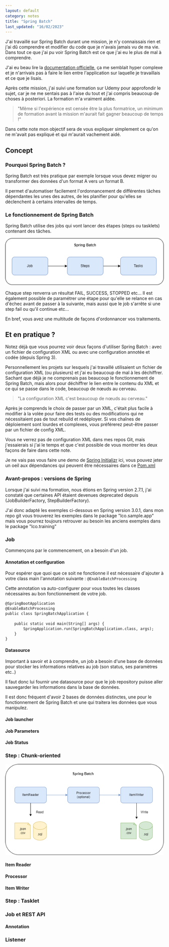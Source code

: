 ```yaml
---
layout: default
category: notes
title: "Spring Batch"
last_updated: "16/02/2023"
---
```


J'ai travaillé sur Spring Batch durant une mission, je n'y connaissais rien et j'ai dû comprendre et modifier du code que je n'avais jamais vu de ma vie. Dans tout ce que j'ai pu voir Spring Batch est ce que j'ai eu le plus de mal à comprendre. 

J'ai eu beau lire la [documentation officielle](https://docs.spring.io/spring-batch/docs/current/reference/html/index.html), ça me semblait hyper complexe et je n'arrivais pas à faire le lien entre l'application sur laquelle je travaillais et ce que je lisais.

Après cette mission, j'ai suivi une formation sur Udemy pour approfondir le sujet, car je ne me sentais pas à l'aise du tout et j'ai compris beaucoup de choses à posteriori. La formation m'a vraiment aidée.

> "Même si l'expérience est censée être la plus formatrice, un minimum de formation avant la mission m'aurait fait gagner beaucoup de temps !"

Dans cette note mon objectif sera de vous expliquer simplement ce qu'on ne m'avait pas expliqué et qui m'aurait vachement aidé.

## Concept

### Pourquoi Spring Batch ?

Spring Batch est très pratique par exemple lorsque vous devez migrer ou transformer des données d'un format A vers un format B. 

Il permet d'automatiser facilement l'ordonnancement de différentes tâches dépendantes les unes des autres, de les planifier pour qu'elles se déclenchent à certains intervalles de temps.

### Le fonctionnement de Spring Batch

Spring Batch utilise des jobs qui vont lancer des étapes (steps ou tasklets) contenant des tâches.

![Spring Batch Schema](/assets/img/spring-batch/springbatch.drawio.png)

Chaque step renverra un résultat FAIL, SUCCESS, STOPPED etc... Il est également possible de paramétrer une étape pour qu'elle se relance en cas d'échec avant de passer à la suivante, mais aussi que le job s'arrête si une step fail ou qu'il continue etc...

En bref, vous avez une multitude de façons d'ordonnancer vos traitements.

## Et en pratique ?

Notez déjà que vous pourrez voir deux façons d'utiliser Spring Batch : avec un fichier de configuration XML ou avec une configuration annotée et codée (depuis Spring 3).

Personnellement les projets sur lesquels j'ai travaillé utilisaient un fichier de configuration XML (ou plusieurs) et j'ai eu beaucoup de mal à les déchiffrer. Sachant que déjà je ne comprenais pas beaucoup le fonctionnement de Spring Batch, mais alors pour déchiffrer le lien entre le contenu du XML et ce qui se passe dans le code, beaucoup de nœuds au cerveau.

> "La configuration XML c'est beaucoup de nœuds au cerveau."

Après je comprends le choix de passer par un XML, c'était plus facile à modifier à la volée pour faire des tests ou des modifications qui ne nécessitaient pas de tout rebuild et redéployer.  Si vos chaînes de déploiement sont lourdes et complexes, vous préférerez peut-être passer par un fichier de config XML.

Vous ne verrez pas de configuration XML dans mes repos Git, mais j'essaierais si j'ai le temps et que c'est possible de vous montrer les deux façons de faire dans cette note.

Je ne vais pas vous faire une demo de [Spring Initializr](https://start.spring.io/) ici, vous pouvez jeter un oeil aux dépendances qui peuvent être nécessaires dans ce [Pom.xml](https://github.com/GeorgiaLR/spring-batch-sample/blob/main/pom.xml)

### Avant-propos : versions de Spring

Lorsque j'ai suivi ma formation, nous étions en Spring version 2.7.1, j'ai constaté que certaines API étaient devenues deprecated depuis (JobBuilderFactory, StepBuilderFactory).

J'ai donc adapté les exemples ci-dessous en Spring version 3.0.1, dans mon repo git vous trouverez les exemples dans le package "lco.sample.app" mais vous pourrez toujours retrouver au besoin les anciens exemples dans le package "lco.training"

### Job

Commençons par le commencement, on a besoin d'un job.

#### Annotation et configuration

Pour espérer que quoi que ce soit ne fonctionne il est nécessaire d'ajouter à votre class main l'annotation suivante : `` @EnableBatchProcessing ``

Cette annotation va auto-configurer pour vous toutes les classes nécessaires au bon fonctionnement de votre job.

```
@SpringBootApplication
@EnableBatchProcessing
public class SpringBatchApplication {

    public static void main(String[] args) {
        SpringApplication.run(SpringBatchApplication.class, args);
    }
}
```

#### Datasource

Important à savoir et à comprendre, un job a besoin d'une base de données pour stocker les informations relatives au job (son status, ses paramètres etc..)

Il faut donc lui fournir une datasource pour que le job repository puisse aller sauvegarder les informations dans la base de données.

Il est donc fréquent d'avoir 2 bases de données distinctes, une pour le fonctionnement de Spring Batch et une qui traitera les données que vous manipulez.




#### Job launcher




#### Job Parameters

#### Job Status




### Step : Chunk-oriented

![Spring Batch Chunk Schema](/assets/img/spring-batch/springbatch-chunk.drawio.png)


#### Item Reader

#### Processor

#### Item Writer


### Step : Tasklet


### Job et REST API

#### Annotation

### Listener

